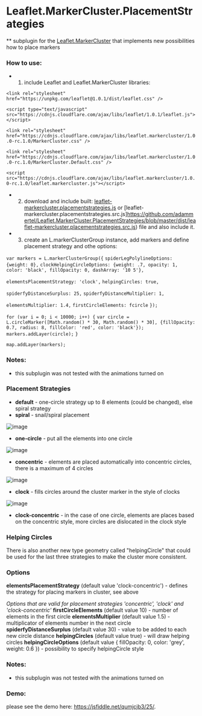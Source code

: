 # Leaflet.MarkerCluster.PlacementStrategies
** subplugin for the [Leaflet.MarkerCluster](https://github.com/Leaflet/Leaflet.markercluster) that implements new possibilities how to place markers

### How to use:
 - 1. include Leaflet and Leaflet.MarkerCluster libraries:

`<link rel="stylesheet" href="https://unpkg.com/leaflet@1.0.1/dist/leaflet.css" />`

`<script type="text/javascript" src="https://cdnjs.cloudflare.com/ajax/libs/leaflet/1.0.1/leaflet.js"></script>`

`<link rel="stylesheet" href="https://cdnjs.cloudflare.com/ajax/libs/leaflet.markercluster/1.0.0-rc.1.0/MarkerCluster.css" />`

`<link rel="stylesheet" href="https://cdnjs.cloudflare.com/ajax/libs/leaflet.markercluster/1.0.0-rc.1.0/MarkerCluster.Default.css" />`

`<script src="https://cdnjs.cloudflare.com/ajax/libs/leaflet.markercluster/1.0.0-rc.1.0/leaflet.markercluster.js"></script>`

- 2. download and include built: [leaflet-markercluster.placementstrategies.js](https://github.com/adammertel/Leaflet.MarkerCluster.PlacementStrategies/blob/master/dist/leaflet-markercluster.placementstrategies.js) or [leaflet-markercluster.placementstrategies.src.js]https://github.com/adammertel/Leaflet.MarkerCluster.PlacementStrategies/blob/master/dist/leaflet-markercluster.placementstrategies.src.js) file and also include it.


- 3. create an L.markerClusterGroup instance, add markers and define placement strategy and othe options:

`var markers = L.markerClusterGroup({`
  `spiderLegPolylineOptions: {weight: 0},`
  `clockHelpingCircleOptions: {weight: .7, opacity: 1, color: 'black', fillOpacity: 0, dashArray: '10 5'},`

  `elementsPlacementStrategy: 'clock',`
  `helpingCircles: true,`

  `spiderfyDistanceSurplus: 25,`
  `spiderfyDistanceMultiplier: 1,`

  `elementsMultiplier: 1.4,`
  `firstCircleElements: fcircle`
`});`

`for (var i = 0; i < 10000; i++) {`
  `var circle = L.circleMarker([Math.random() * 30, Math.random() * 30], {fillOpacity: 0.7, radius: 8, fillColor: 'red', color: 'black'});`
  `markers.addLayer(circle);`
`}`

`map.addLayer(markers);`

### Notes:
 - this subplugin was not tested with the animations turned on

### Placement Strategies
* **default** - one-circle strategy up to 8 elements (could be changed), else spiral strategy
* **spiral** - snail/spiral placement

![image](https://cloud.githubusercontent.com/assets/12932677/19441858/8d173ffe-9487-11e6-9cad-d4996c4b8673.png)

* **one-circle** - put all the elements into one circle

![image](https://cloud.githubusercontent.com/assets/12932677/19441871/94311d32-9487-11e6-8797-fcd0033febb2.png)

* **concentric** - elements are placed automatically into concentric circles, there is a maximum of 4 circles

![image](https://cloud.githubusercontent.com/assets/12932677/19441875/996cd502-9487-11e6-98e2-c51973ce3fed.png)

* **clock** - fills circles around the cluster marker in the style of clocks

![image](https://cloud.githubusercontent.com/assets/12932677/19441883/9e84b1ae-9487-11e6-8ea8-4505d0148397.png)

* **clock-concentric** - in the case of one circle, elements are places based on the concentric style, more circles are dislocated in the clock style


### Helping Circles
There is also another new type geometry called "helpingCircle" that could be used for the last three strategies to make the cluster more consistent.

### Options
**elementsPlacementStrategy** (default value 'clock-concentric') - defines the strategy for placing markers in cluster, see above

*Options that are valid for placement strategies 'concentric', 'clock' and 'clock-concentric'*
**firstCircleElements** (default value 10) - number of elements in the first circle
**elementsMultiplier** (default value 1.5) - multiplicator of elements number in the next circle
**spiderfyDistanceSurplus** (default value 30) - value to be added to each new circle distance
**helpingCircles** (default value true) - will draw helping circles
**helpingCircleOptions** (default value { fillOpacity: 0, color: 'grey', weight: 0.6 }) - possibility to specify helpingCircle style


### Notes:
 - this subplugin was not tested with the animations turned on


### Demo:
please see the demo here: https://jsfiddle.net/qumjcjb3/25/.
